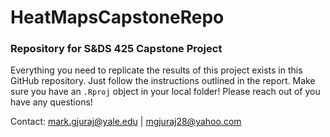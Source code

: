 # HeatMapsCapstoneRepo
### Repository for S&amp;DS 425 Capstone Project

Everything you need to replicate the results of this project exists in this GitHub repository. Just follow the instructions outlined in the report. Make sure you have an `.Rproj` object in your local folder! Please reach out of you have any questions!

Contact:
mark.gjuraj@yale.edu | mgjuraj28@yahoo.com
